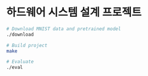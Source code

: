하드웨어 시스템 설계 프로젝트
========

```bash
# Download MNIST data and pretrained model
./download

# Build project
make

# Evaluate
./eval
```
